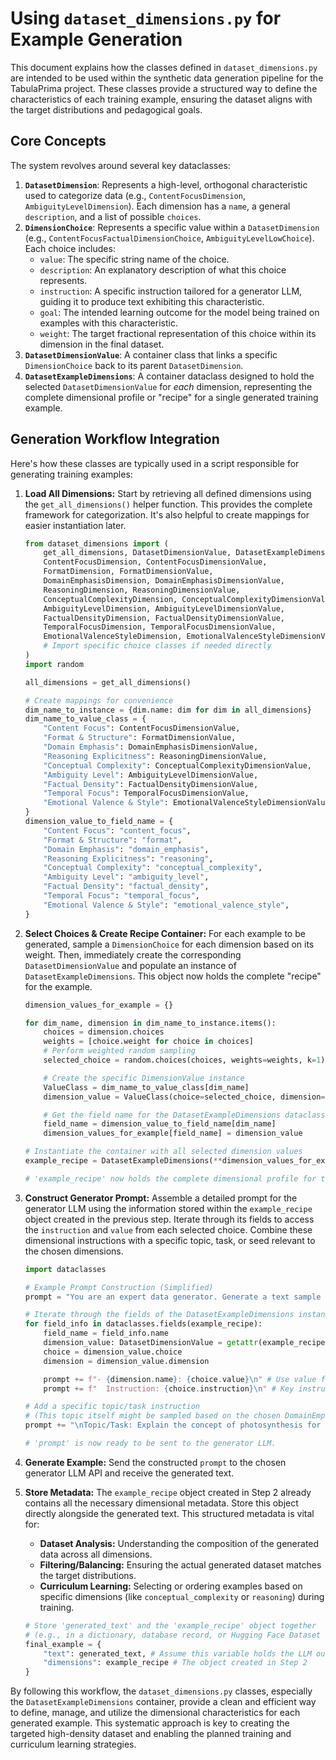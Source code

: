# Using `dataset_dimensions.py` for Example Generation

This document explains how the classes defined in `dataset_dimensions.py` are intended to be used within the synthetic data generation pipeline for the TabulaPrima project. These classes provide a structured way to define the characteristics of each training example, ensuring the dataset aligns with the target distributions and pedagogical goals.

## Core Concepts

The system revolves around several key dataclasses:

1.  **`DatasetDimension`**: Represents a high-level, orthogonal characteristic used to categorize data (e.g., `ContentFocusDimension`, `AmbiguityLevelDimension`). Each dimension has a `name`, a general `description`, and a list of possible `choices`.
2.  **`DimensionChoice`**: Represents a specific value within a `DatasetDimension` (e.g., `ContentFocusFactualDimensionChoice`, `AmbiguityLevelLowChoice`). Each choice includes:
    - `value`: The specific string name of the choice.
    - `description`: An explanatory description of what this choice represents.
    - `instruction`: A specific instruction tailored for a generator LLM, guiding it to produce text exhibiting this characteristic.
    - `goal`: The intended learning outcome for the model being trained on examples with this characteristic.
    - `weight`: The target fractional representation of this choice within its dimension in the final dataset.
3.  **`DatasetDimensionValue`**: A container class that links a specific `DimensionChoice` back to its parent `DatasetDimension`.
4.  **`DatasetExampleDimensions`**: A container dataclass designed to hold the selected `DatasetDimensionValue` for *each* dimension, representing the complete dimensional profile or "recipe" for a single generated training example.

## Generation Workflow Integration

Here's how these classes are typically used in a script responsible for generating training examples:

1.  **Load All Dimensions:** Start by retrieving all defined dimensions using the `get_all_dimensions()` helper function. This provides the complete framework for categorization. It's also helpful to create mappings for easier instantiation later.

    ```python
    from dataset_dimensions import (
        get_all_dimensions, DatasetDimensionValue, DatasetExampleDimensions,
        ContentFocusDimension, ContentFocusDimensionValue,
        FormatDimension, FormatDimensionValue,
        DomainEmphasisDimension, DomainEmphasisDimensionValue,
        ReasoningDimension, ReasoningDimensionValue,
        ConceptualComplexityDimension, ConceptualComplexityDimensionValue,
        AmbiguityLevelDimension, AmbiguityLevelDimensionValue,
        FactualDensityDimension, FactualDensityDimensionValue,
        TemporalFocusDimension, TemporalFocusDimensionValue,
        EmotionalValenceStyleDimension, EmotionalValenceStyleDimensionValue
        # Import specific choice classes if needed directly
    )
    import random

    all_dimensions = get_all_dimensions()

    # Create mappings for convenience
    dim_name_to_instance = {dim.name: dim for dim in all_dimensions}
    dim_name_to_value_class = {
        "Content Focus": ContentFocusDimensionValue,
        "Format & Structure": FormatDimensionValue,
        "Domain Emphasis": DomainEmphasisDimensionValue,
        "Reasoning Explicitness": ReasoningDimensionValue,
        "Conceptual Complexity": ConceptualComplexityDimensionValue,
        "Ambiguity Level": AmbiguityLevelDimensionValue,
        "Factual Density": FactualDensityDimensionValue,
        "Temporal Focus": TemporalFocusDimensionValue,
        "Emotional Valence & Style": EmotionalValenceStyleDimensionValue,
    }
    dimension_value_to_field_name = {
        "Content Focus": "content_focus",
        "Format & Structure": "format",
        "Domain Emphasis": "domain_emphasis",
        "Reasoning Explicitness": "reasoning",
        "Conceptual Complexity": "conceptual_complexity",
        "Ambiguity Level": "ambiguity_level",
        "Factual Density": "factual_density",
        "Temporal Focus": "temporal_focus",
        "Emotional Valence & Style": "emotional_valence_style",
    }
    ```

2.  **Select Choices & Create Recipe Container:** For each example to be generated, sample a `DimensionChoice` for each dimension based on its weight. Then, immediately create the corresponding `DatasetDimensionValue` and populate an instance of `DatasetExampleDimensions`. This object now holds the complete "recipe" for the example.

    ```python
    dimension_values_for_example = {}

    for dim_name, dimension in dim_name_to_instance.items():
        choices = dimension.choices
        weights = [choice.weight for choice in choices]
        # Perform weighted random sampling
        selected_choice = random.choices(choices, weights=weights, k=1)[0]

        # Create the specific DimensionValue instance
        ValueClass = dim_name_to_value_class[dim_name]
        dimension_value = ValueClass(choice=selected_choice, dimension=dimension)

        # Get the field name for the DatasetExampleDimensions dataclass
        field_name = dimension_value_to_field_name[dim_name]
        dimension_values_for_example[field_name] = dimension_value

    # Instantiate the container with all selected dimension values
    example_recipe = DatasetExampleDimensions(**dimension_values_for_example)

    # 'example_recipe' now holds the complete dimensional profile for the example
    ```

3.  **Construct Generator Prompt:** Assemble a detailed prompt for the generator LLM using the information stored within the `example_recipe` object created in the previous step. Iterate through its fields to access the `instruction` and `value` from each selected choice. Combine these dimensional instructions with a specific topic, task, or seed relevant to the chosen dimensions.

    ```python
    import dataclasses

    # Example Prompt Construction (Simplified)
    prompt = "You are an expert data generator. Generate a text sample adhering strictly to the following characteristics:\n"

    # Iterate through the fields of the DatasetExampleDimensions instance
    for field_info in dataclasses.fields(example_recipe):
        field_name = field_info.name
        dimension_value: DatasetDimensionValue = getattr(example_recipe, field_name)
        choice = dimension_value.choice
        dimension = dimension_value.dimension

        prompt += f"- {dimension.name}: {choice.value}\n" # Use value for context
        prompt += f"  Instruction: {choice.instruction}\n" # Key instruction from the choice

    # Add a specific topic/task instruction
    # (This topic itself might be sampled based on the chosen DomainEmphasis, etc.)
    prompt += "\nTopic/Task: Explain the concept of photosynthesis for a high school biology class, ensuring high factual density and providing detailed step-by-step reasoning (CoT)."

    # 'prompt' is now ready to be sent to the generator LLM.
    ```

4.  **Generate Example:** Send the constructed `prompt` to the chosen generator LLM API and receive the generated text.

5.  **Store Metadata:** The `example_recipe` object created in Step 2 already contains all the necessary dimensional metadata. Store this object directly alongside the generated text. This structured metadata is vital for:
    - **Dataset Analysis:** Understanding the composition of the generated data across all dimensions.
    - **Filtering/Balancing:** Ensuring the actual generated dataset matches the target distributions.
    - **Curriculum Learning:** Selecting or ordering examples based on specific dimensions (like `conceptual_complexity` or `reasoning`) during training.

    ```python
    # Store 'generated_text' and the 'example_recipe' object together
    # (e.g., in a dictionary, database record, or Hugging Face Dataset row)
    final_example = {
        "text": generated_text, # Assume this variable holds the LLM output
        "dimensions": example_recipe # The object created in Step 2
    }
    ```

By following this workflow, the `dataset_dimensions.py` classes, especially the `DatasetExampleDimensions` container, provide a clean and efficient way to define, manage, and utilize the dimensional characteristics for each generated example. This systematic approach is key to creating the targeted high-density dataset and enabling the planned training and curriculum learning strategies.